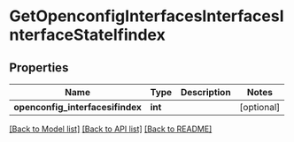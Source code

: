 # GetOpenconfigInterfacesInterfacesInterfaceStateIfindex

## Properties
Name | Type | Description | Notes
------------ | ------------- | ------------- | -------------
**openconfig_interfacesifindex** | **int** |  | [optional] 

[[Back to Model list]](../README.md#documentation-for-models) [[Back to API list]](../README.md#documentation-for-api-endpoints) [[Back to README]](../README.md)


